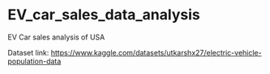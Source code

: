# EV_car_sales_data_analysis
EV Car sales analysis of USA 

Dataset link: https://www.kaggle.com/datasets/utkarshx27/electric-vehicle-population-data
